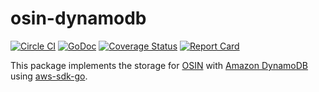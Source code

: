 osin-dynamodb
==============
[![Circle CI](https://circleci.com/gh/uniplaces/osin-dynamodb.svg?style=shield)](https://circleci.com/gh/uniplaces/osin-dynamodb)
[![GoDoc](https://godoc.org/github.com/uniplaces/osin-dynamodb?status.svg)](https://godoc.org/github.com/uniplaces/osin-dynamodb)
[![Coverage Status](https://coveralls.io/repos/github/uniplaces/osin-dynamodb/badge.svg?branch=master)](https://coveralls.io/github/uniplaces/osin-dynamodb?branch=master)
[![Report Card](http://goreportcard.com/badge/uniplaces/osin-dynamodb)](http://goreportcard.com/report/uniplaces/osin-dynamodb)

This package implements the storage for [OSIN](https://github.com/RangelReale/osin) with [Amazon DynamoDB](https://aws.amazon.com/dynamodb/) using [aws-sdk-go](https://github.com/aws/aws-sdk-go).

